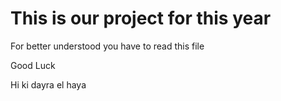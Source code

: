 # This is our project for this year

For better understood you have to read this file

Good Luck

Hi
ki dayra el haya
